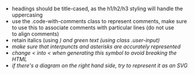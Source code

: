 - headings should be title-cased, as the h1/h2/h3 styling will handle
  the uppercasing
- use the .code-with-comments class to represent comments,
  make sure to use this to associate comments with particular lines
  (do not use <br> to align comments)
- retain italics (using <em>) and green text (using class .user-input)
- make sure that interpuncts and asterisks are accurately represented
- change < into &lt; when generating this symbol to avoid breaking the
  HTML
- if there's a diagram on the right hand side, try to represent it
  as an SVG

